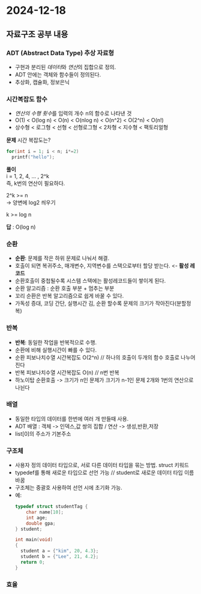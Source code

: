  # 2024-12-18

## 자료구조 공부 내용

### ADT (Abstract Data Type) 추상 자료형
- 구현과 분리된 *데이터*와 *연산*의 집합으로 정의.
- ADT 안에는 객체와 함수들이 정의된다.
- 추상화, 캡슐화, 정보은닉

### 시간복잡도 함수
- *연산의 수행 횟수*를 입력의 개수 n의 함수로 나타낸 것
-  O(1) < O(log n) < O(n) < O(nlog n) < O(n^2) < O(2^n) < O(n!)
- 상수형 < 로그형  < 선형 < 선형로그형 <  2차형 < 지수형  < 팩토리얼형

**문제** 시간 복잡도는?   
  ```c
  for(int i = 1; i < n; i*=2)  
    printf("hello");
  ```

**풀이**   
i = 1, 2, 4, ... , 2^k  
즉, k번의 연산이 필요하다.  

2^k >= n     
-> 양변에 log2 씌우기  

k >= log n

**답** : O(log n)


### 순환
- **순환**: 문제를 작은 하위 문제로 나눠서 해결.  
- 호출이 되면 복귀주소, 매개변수, 지역변수를 스택으로부터 할당 받는다. <-  **활성 레코드**  
- 순환호출이 중첩될수록 시스템 스택에는 활성레코드들이 쌓이게 된다.  
- 순환 알고리즘 : 순환 호출 부분 + 멈추는 부분  
- 꼬리 순환은 반복 알고리즘으로 쉽게 바꿀 수 있다.  
- 가독성 증대, 코딩 간단, 실행시간 김, 순환 할수록 문제의 크기가 작아진다(분할정복)  

### 반복
- **반복**: 동일한 작업을 반복적으로 수행.  
- 순환에 비해 실행시간이 빠를 수 있다.
- 순환 피보나치수열 시간복잡도 O(2^n) // 하나의 호출이 두개의 함수 호출로 나누어 진다  
- 반복 피보나치수열 시간복잡도 O(n) // n번 반복  
- 하노이탑 순환호출 -> 크기가 n인 문제가 크기가 n-1인 문제 2개와 1번의 연산으로 나뉜다  

### 배열
- 동일한 타입의 데이터를 한번에 여러 개 만들때 사용.  
- ADT 배열 : 객체 -> 인덱스,값 쌍의 집합 / 연산 -> 생성,반환,저장  
- list[0]의 주소가 기본주소  


### 구조체
- 사용자 정의 데이터 타입으로, 서로 다른 데이터 타입을 묶는 방법. struct 키워드
- typedef를 통해 새로운 타입으로 선언 가능 // student로 새로운 데이터 타입 이름 바꿈
- 구조체는 중괄호 사용하여 선언 시에 초기화 가능.
- 예:
  ```c
  typedef struct studentTag {
      char name[10];
      int age;
      double gpa;
  } student;

  int main(void)
  {
    student a = {"kim", 20, 4.3};
    student b = {"Lee", 21, 4.2};
    return 0;
  }
  ```

### 효율

